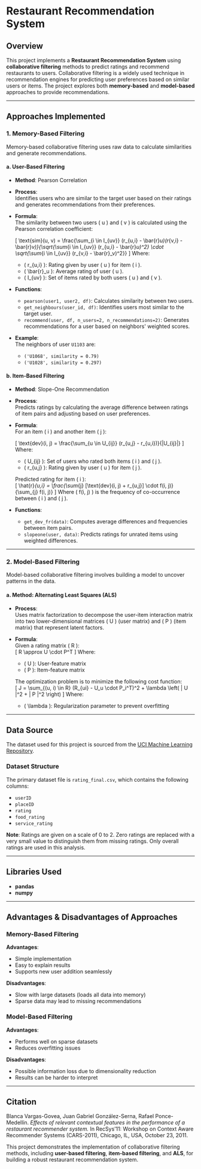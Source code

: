 # Restaurant Recommendation System

## Overview  
This project implements a **Restaurant Recommendation System** using **collaborative filtering** methods to predict ratings and recommend restaurants to users. Collaborative filtering is a widely used technique in recommendation engines for predicting user preferences based on similar users or items. The project explores both **memory-based** and **model-based** approaches to provide recommendations.

---

## Approaches Implemented  

### 1. **Memory-Based Filtering**  
Memory-based collaborative filtering uses raw data to calculate similarities and generate recommendations.  

#### a. **User-Based Filtering**  
- **Method**: Pearson Correlation  
- **Process**:  
  Identifies users who are similar to the target user based on their ratings and generates recommendations from their preferences.

- **Formula**:  
  The similarity between two users \( u \) and \( v \) is calculated using the Pearson correlation coefficient:  

  \[
  \text{sim}(u, v) = \frac{\sum_{i \in I_{uv}} (r_{u,i} - \bar{r}_u)(r_{v,i} - \bar{r}_v)}{\sqrt{\sum_{i \in I_{uv}} (r_{u,i} - \bar{r}_u)^2} \cdot \sqrt{\sum_{i \in I_{uv}} (r_{v,i} - \bar{r}_v)^2}}
  \]
  Where:  
  - \( r_{u,i} \): Rating given by user \( u \) for item \( i \).  
  - \( \bar{r}_u \): Average rating of user \( u \).  
  - \( I_{uv} \): Set of items rated by both users \( u \) and \( v \).  

- **Functions**:  
  - `pearson(user1, user2, df)`: Calculates similarity between two users.  
  - `get_neighbours(user_id, df)`: Identifies users most similar to the target user.  
  - `recommend(user, df, n_users=2, n_recommendations=2)`: Generates recommendations for a user based on neighbors' weighted scores.  

- **Example**:  
  The neighbors of user `U1103` are:  
  - `('U1068', similarity = 0.79)`  
  - `('U1028', similarity = 0.297)`  

#### b. **Item-Based Filtering**  
- **Method**: Slope-One Recommendation  
- **Process**:  
  Predicts ratings by calculating the average difference between ratings of item pairs and adjusting based on user preferences.

- **Formula**:  
  For an item \( i \) and another item \( j \):  

  \[
  \text{dev}(i, j) = \frac{\sum_{u \in U_{ij}} (r_{u,j} - r_{u,i})}{|U_{ij}|}
  \]
  Where:  
  - \( U_{ij} \): Set of users who rated both items \( i \) and \( j \).  
  - \( r_{u,j} \): Rating given by user \( u \) for item \( j \).  

  Predicted rating for item \( i \):  
  \[
  \hat{r}_{u,i} = \frac{\sum_{j} [\text{dev}(i, j) + r_{u,j}] \cdot f(i, j)}{\sum_{j} f(i, j)}
  \]
  Where \( f(i, j) \) is the frequency of co-occurrence between \( i \) and \( j \).  

- **Functions**:  
  - `get_dev_fr(data)`: Computes average differences and frequencies between item pairs.  
  - `slopeone(user, data)`: Predicts ratings for unrated items using weighted differences.

---

### 2. **Model-Based Filtering**  
Model-based collaborative filtering involves building a model to uncover patterns in the data.  

#### a. **Method**: Alternating Least Squares (ALS)  
- **Process**:  
  Uses matrix factorization to decompose the user-item interaction matrix into two lower-dimensional matrices \( U \) (user matrix) and \( P \) (item matrix) that represent latent factors.

- **Formula**:  
  Given a rating matrix \( R \):  
  \[
  R \approx U \cdot P^T
  \]
  Where:  
  - \( U \): User-feature matrix  
  - \( P \): Item-feature matrix  

  The optimization problem is to minimize the following cost function:  
  \[
  J = \sum_{(u, i) \in R} (R_{ui} - U_u \cdot P_i^T)^2 + \lambda \left( \| U \|^2 + \| P \|^2 \right)
  \]
  Where:  
  - \( \lambda \): Regularization parameter to prevent overfitting  

---

## Data Source  
The dataset used for this project is sourced from the [UCI Machine Learning Repository](https://archive.ics.uci.edu/ml/datasets/Restaurant+%26+consumer+data).  

### Dataset Structure  
The primary dataset file is `rating_final.csv`, which contains the following columns:  
- `userID`  
- `placeID`  
- `rating`  
- `food_rating`  
- `service_rating`  

**Note**: Ratings are given on a scale of 0 to 2. Zero ratings are replaced with a very small value to distinguish them from missing ratings. Only overall ratings are used in this analysis.  

---

## Libraries Used  
- **pandas**  
- **numpy**  

---

## Advantages & Disadvantages of Approaches  

### Memory-Based Filtering  
**Advantages**:  
- Simple implementation  
- Easy to explain results  
- Supports new user addition seamlessly  

**Disadvantages**:  
- Slow with large datasets (loads all data into memory)  
- Sparse data may lead to missing recommendations  

### Model-Based Filtering  
**Advantages**:  
- Performs well on sparse datasets  
- Reduces overfitting issues  

**Disadvantages**:  
- Possible information loss due to dimensionality reduction  
- Results can be harder to interpret  

---

## Citation  
Blanca Vargas-Govea, Juan Gabriel González-Serna, Rafael Ponce-Medellín. *Effects of relevant contextual features in the performance of a restaurant recommender system.* In RecSys’11: Workshop on Context Aware Recommender Systems (CARS-2011), Chicago, IL, USA, October 23, 2011.  

This project demonstrates the implementation of collaborative filtering methods, including **user-based filtering**, **item-based filtering**, and **ALS**, for building a robust restaurant recommendation system.
